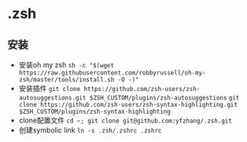 # .zsh
## 安装
- 安装oh my zsh
```sh -c "$(wget https://raw.githubusercontent.com/robbyrussell/oh-my-zsh/master/tools/install.sh -O -)"```
- 安装插件
  ```git clone https://github.com/zsh-users/zsh-autosuggestions.git $ZSH_CUSTOM/plugins/zsh-autosuggestions```
  ```git clone https://github.com/zsh-users/zsh-syntax-highlighting.git $ZSH_CUSTOM/plugins/zsh-syntax-highlighting```
- clone配置文件
```cd ~; git clone git@github.com:yfzhang/.zsh.git```
- 创建symbolic link
```ln -s .zsh/.zshrc .zshrc```
